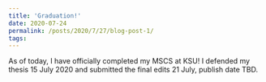 ```yaml
---
title: 'Graduation!'
date: 2020-07-24
permalink: /posts/2020/7/27/blog-post-1/
tags:
---
```


As of today, I have officially completed my MSCS at KSU! I defended my thesis 15 July 2020 and submitted the final edits 21 July, publish date TBD.